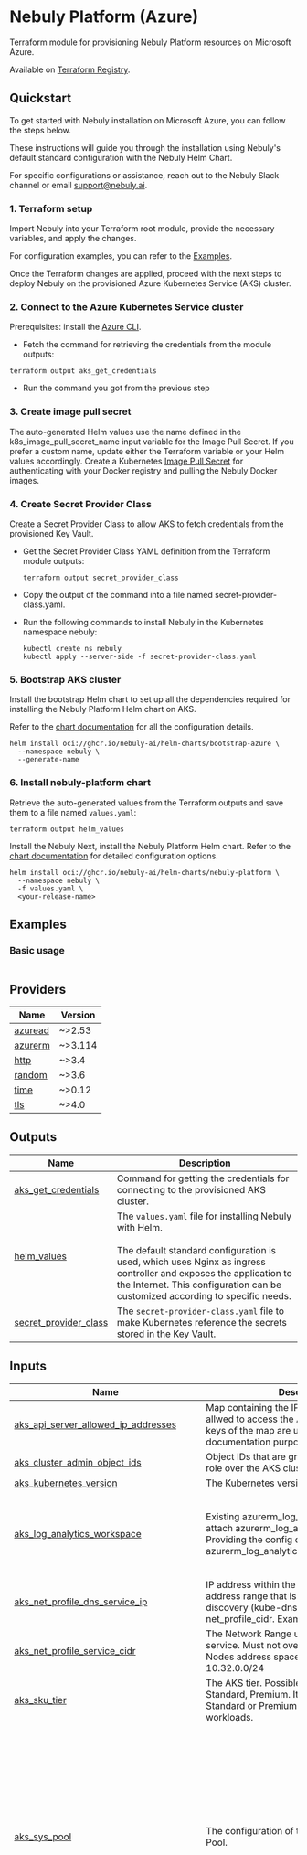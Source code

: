 # Nebuly Platform (Azure)

Terraform module for provisioning Nebuly Platform resources on Microsoft Azure.

Available on [Terraform Registry](https://registry.terraform.io/modules/nebuly-ai/nebuly-platform/azurerm/latest).

## Quickstart

To get started with Nebuly installation on Microsoft Azure, you can follow the steps below. 

These instructions will guide you through the installation using Nebuly's default standard configuration with the Nebuly Helm Chart.

For specific configurations or assistance, reach out to the Nebuly Slack channel or email [support@nebuly.ai](mailto:support@nebuly.ai).

### 1. Terraform setup

Import Nebuly into your Terraform root module, provide the necessary variables, and apply the changes.

For configuration examples, you can refer to the [Examples](#examples). 

Once the Terraform changes are applied, proceed with the next steps to deploy Nebuly on the provisioned Azure Kubernetes Service (AKS) cluster.

### 2. Connect to the Azure Kubernetes Service cluster

Prerequisites: install the [Azure CLI](https://learn.microsoft.com/en-us/cli/azure/install-azure-cli).

* Fetch the command for retrieving the credentials from the module outputs:

```shell
terraform output aks_get_credentials
```

* Run the command you got from the previous step

### 3. Create image pull secret

The auto-generated Helm values use the name defined in the k8s_image_pull_secret_name input variable for the Image Pull Secret. If you prefer a custom name, update either the Terraform variable or your Helm values accordingly.
Create a Kubernetes [Image Pull Secret](https://kubernetes.io/docs/tasks/configure-pod-container/pull-image-private-registry/) for 
authenticating with your Docker registry and pulling the Nebuly Docker images.


### 4. Create Secret Provider Class
Create a Secret Provider Class to allow AKS to fetch credentials from the provisioned Key Vault.

* Get the Secret Provider Class YAML definition from the Terraform module outputs:
  ```shell
  terraform output secret_provider_class
  ```

* Copy the output of the command into a file named secret-provider-class.yaml.

* Run the following commands to install Nebuly in the Kubernetes namespace nebuly:

  ```shell
  kubectl create ns nebuly
  kubectl apply --server-side -f secret-provider-class.yaml
  ```

### 5. Bootstrap AKS cluster

Install the bootstrap Helm chart to set up all the dependencies required for installing the Nebuly Platform Helm chart on AKS.

Refer to the [chart documentation](https://github.com/nebuly-ai/helm-charts/tree/main/bootstrap-azure) for all the configuration details.

```shell
helm install oci://ghcr.io/nebuly-ai/helm-charts/bootstrap-azure \
  --namespace nebuly \
  --generate-name 
```

### 6. Install nebuly-platform chart

Retrieve the auto-generated values from the Terraform outputs and save them to a file named `values.yaml`:

```shell
terraform output helm_values
```

Install the Nebuly Next, install the Nebuly Platform Helm chart. 
Refer to the [chart documentation](https://github.com/nebuly-ai/helm-charts/tree/main/nebuly-platform) for detailed configuration options.

```shell
helm install oci://ghcr.io/nebuly-ai/helm-charts/nebuly-platform \
  --namespace nebuly \
  -f values.yaml \
  <your-release-name> 
```




## Examples

### Basic usage
```hcl

```





## Providers

| Name | Version |
|------|---------|
| <a name="provider_azuread"></a> [azuread](#provider\_azuread) | ~>2.53 |
| <a name="provider_azurerm"></a> [azurerm](#provider\_azurerm) | ~>3.114 |
| <a name="provider_http"></a> [http](#provider\_http) | ~>3.4 |
| <a name="provider_random"></a> [random](#provider\_random) | ~>3.6 |
| <a name="provider_time"></a> [time](#provider\_time) | ~>0.12 |
| <a name="provider_tls"></a> [tls](#provider\_tls) | ~>4.0 |


## Outputs

| Name | Description |
|------|-------------|
| <a name="output_aks_get_credentials"></a> [aks\_get\_credentials](#output\_aks\_get\_credentials) | Command for getting the credentials for connecting to the provisioned AKS cluster. |
| <a name="output_helm_values"></a> [helm\_values](#output\_helm\_values) | The `values.yaml` file for installing Nebuly with Helm.<br><br>  The default standard configuration is used, which uses Nginx as ingress controller and exposes the application to the Internet. This configuration can be customized according to specific needs. |
| <a name="output_secret_provider_class"></a> [secret\_provider\_class](#output\_secret\_provider\_class) | The `secret-provider-class.yaml` file to make Kubernetes reference the secrets stored in the Key Vault. |


## Inputs

| Name | Description | Type | Default | Required |
|------|-------------|------|---------|:--------:|
| <a name="input_aks_api_server_allowed_ip_addresses"></a> [aks\_api\_server\_allowed\_ip\_addresses](#input\_aks\_api\_server\_allowed\_ip\_addresses) | Map containing the IP addresses that are allwed to access the AKS API Server. The keys of the map are used only for documentation purpose. | `map(string)` | `{}` | no |
| <a name="input_aks_cluster_admin_object_ids"></a> [aks\_cluster\_admin\_object\_ids](#input\_aks\_cluster\_admin\_object\_ids) | Object IDs that are granted the Cluster Admin role over the AKS cluster | `set(string)` | n/a | yes |
| <a name="input_aks_kubernetes_version"></a> [aks\_kubernetes\_version](#input\_aks\_kubernetes\_version) | The Kubernetes version to use. | `string` | `"1.29.5"` | no |
| <a name="input_aks_log_analytics_workspace"></a> [aks\_log\_analytics\_workspace](#input\_aks\_log\_analytics\_workspace) | Existing azurerm\_log\_analytics\_workspace to attach azurerm\_log\_analytics\_solution. Providing the config disables creation of azurerm\_log\_analytics\_workspace. | <pre>object({<br>    id                  = string<br>    name                = string<br>    location            = optional(string)<br>    resource_group_name = optional(string)<br>  })</pre> | `null` | no |
| <a name="input_aks_net_profile_dns_service_ip"></a> [aks\_net\_profile\_dns\_service\_ip](#input\_aks\_net\_profile\_dns\_service\_ip) | IP address within the Kubernetes service address range that is used by cluster service discovery (kube-dns). Must be inluced in net\_profile\_cidr. Example: 10.32.0.10 | `string` | `"10.32.0.10"` | no |
| <a name="input_aks_net_profile_service_cidr"></a> [aks\_net\_profile\_service\_cidr](#input\_aks\_net\_profile\_service\_cidr) | The Network Range used by the Kubernetes service. Must not overlap with the AKS Nodes address space. Example: 10.32.0.0/24 | `string` | `"10.32.0.0/24"` | no |
| <a name="input_aks_sku_tier"></a> [aks\_sku\_tier](#input\_aks\_sku\_tier) | The AKS tier. Possible values are: Free, Standard, Premium. It is recommended to use Standard or Premium for production workloads. | `string` | `"Standard"` | no |
| <a name="input_aks_sys_pool"></a> [aks\_sys\_pool](#input\_aks\_sys\_pool) | The configuration of the AKS System Nodes Pool. | <pre>object({<br>    vm_size : string<br>    nodes_max_pods : number<br>    name : string<br>    availability_zones : list(string)<br>    disk_size_gb : number<br>    disk_type : string<br>    nodes_labels : optional(map(string), {})<br>    nodes_tags : optional(map(string), {})<br>    only_critical_addons_enabled : optional(bool, false)<br>    # Auto-scaling settings<br>    nodes_count : optional(number, null)<br>    enable_auto_scaling : optional(bool, false)<br>    agents_min_count : optional(number, null)<br>    agents_max_count : optional(number, null)<br>  })</pre> | <pre>{<br>  "agents_max_count": 3,<br>  "agents_min_count": 1,<br>  "availability_zones": [<br>    "1",<br>    "2",<br>    "3"<br>  ],<br>  "disk_size_gb": 128,<br>  "disk_type": "Ephemeral",<br>  "enable_auto_scaling": true,<br>  "name": "system",<br>  "nodes_max_pods": 60,<br>  "only_critical_addons_enabled": false,<br>  "vm_size": "Standard_E4ads_v5"<br>}</pre> | no |
| <a name="input_aks_worker_pools"></a> [aks\_worker\_pools](#input\_aks\_worker\_pools) | The worker pools of the AKS cluster, each with the respective configuration.<br>  The default configuration uses a single worker node, with no HA. | <pre>map(object({<br>    enabled : optional(bool, true)<br>    vm_size : string<br>    priority : optional(string, "Regular")<br>    tags : map(string)<br>    max_pods : number<br>    disk_size_gb : optional(number, 128)<br>    disk_type : string<br>    availability_zones : list(string)<br>    node_taints : optional(list(string), [])<br>    node_labels : optional(map(string), {})<br>    # Auto-scaling settings<br>    nodes_count : optional(number, null)<br>    enable_auto_scaling : optional(bool, false)<br>    nodes_min_count : optional(number, null)<br>    nodes_max_count : optional(number, null)<br>  }))</pre> | <pre>{<br>  "a100w01": {<br>    "availability_zones": [<br>      "1"<br>    ],<br>    "disk_size_gb": 128,<br>    "disk_type": "Ephemeral",<br>    "enable_auto_scaling": true,<br>    "max_pods": 30,<br>    "node_labels": {<br>      "nebuly.com/accelerator": "nvidia-ampere-a100"<br>    },<br>    "node_taints": [<br>      "nvidia.com/gpu=:NoSchedule"<br>    ],<br>    "nodes_count": null,<br>    "nodes_max_count": 1,<br>    "nodes_min_count": 0,<br>    "priority": "Regular",<br>    "tags": {},<br>    "vm_size": "Standard_NC24ads_A100_v4"<br>  },<br>  "a100w02": {<br>    "availability_zones": [<br>      "2"<br>    ],<br>    "disk_size_gb": 128,<br>    "disk_type": "Ephemeral",<br>    "enable_auto_scaling": true,<br>    "max_pods": 30,<br>    "node_labels": {<br>      "nebuly.com/accelerator": "nvidia-ampere-a100"<br>    },<br>    "node_taints": [<br>      "nvidia.com/gpu=:NoSchedule"<br>    ],<br>    "nodes_count": null,<br>    "nodes_max_count": 1,<br>    "nodes_min_count": 0,<br>    "priority": "Regular",<br>    "tags": {},<br>    "vm_size": "Standard_NC24ads_A100_v4"<br>  },<br>  "a100w03": {<br>    "availability_zones": [<br>      "3"<br>    ],<br>    "disk_size_gb": 128,<br>    "disk_type": "Ephemeral",<br>    "enable_auto_scaling": true,<br>    "max_pods": 30,<br>    "node_labels": {<br>      "nebuly.com/accelerator": "nvidia-ampere-a100"<br>    },<br>    "node_taints": [<br>      "nvidia.com/gpu=:NoSchedule"<br>    ],<br>    "nodes_count": null,<br>    "nodes_max_count": 1,<br>    "nodes_min_count": 0,<br>    "priority": "Regular",<br>    "tags": {},<br>    "vm_size": "Standard_NC24ads_A100_v4"<br>  },<br>  "t4workers": {<br>    "availability_zones": [<br>      "1",<br>      "2",<br>      "3"<br>    ],<br>    "disk_size_gb": 128,<br>    "disk_type": "Ephemeral",<br>    "enable_auto_scaling": true,<br>    "max_pods": 30,<br>    "node_labels": {<br>      "nebuly.com/accelerator": "nvidia-tesla-t4"<br>    },<br>    "node_taints": [<br>      "nvidia.com/gpu=:NoSchedule"<br>    ],<br>    "nodes_count": null,<br>    "nodes_max_count": 1,<br>    "nodes_min_count": 0,<br>    "priority": "Regular",<br>    "tags": {},<br>    "vm_size": "Standard_NC4as_T4_v3"<br>  }<br>}</pre> | no |
| <a name="input_azure_openai_location"></a> [azure\_openai\_location](#input\_azure\_openai\_location) | The Azure region where to deploy the Azure OpenAI models. <br>  Note that the models required by Nebuly are supported only in few specific regions. For more information, you can refer to Azure documentation:<br>  https://learn.microsoft.com/en-us/azure/ai-services/openai/concepts/models#standard-deployment-model-availability | `string` | `"EastUS"` | no |
| <a name="input_azure_openai_rate_limits"></a> [azure\_openai\_rate\_limits](#input\_azure\_openai\_rate\_limits) | The rate limits (K-tokens/minute) of the deployed Azure OpenAI models. | <pre>object({<br>    gpt_4 : number<br>    gpt_4o_mini : number<br>  })</pre> | <pre>{<br>  "gpt_4": 100,<br>  "gpt_4o_mini": 100<br>}</pre> | no |
| <a name="input_k8s_image_pull_secret_name"></a> [k8s\_image\_pull\_secret\_name](#input\_k8s\_image\_pull\_secret\_name) | The name of the Kubernetes Image Pull Secret to use. <br>  This value will be used to auto-generate the values.yaml file for installing the Nebuly Platform Helm chart. | `string` | `"nebuly-docker-pull"` | no |
| <a name="input_key_vault_public_network_access_enabled"></a> [key\_vault\_public\_network\_access\_enabled](#input\_key\_vault\_public\_network\_access\_enabled) | Can the Key Vault be accessed from the Internet, according to the firewall rules?<br>  Default to true to to allow the Terraform module to be executed even outside the private virtual network. <br>  When set to true, firewall rules are applied, and all connections are denied by default. | `bool` | `true` | no |
| <a name="input_key_vault_purge_protection_enabled"></a> [key\_vault\_purge\_protection\_enabled](#input\_key\_vault\_purge\_protection\_enabled) | Is purge protection enabled for the Key Vault? | `bool` | `false` | no |
| <a name="input_key_vault_sku_name"></a> [key\_vault\_sku\_name](#input\_key\_vault\_sku\_name) | The SKU of the Key Vault. | `string` | `"Standard"` | no |
| <a name="input_key_vault_soft_delete_retention_days"></a> [key\_vault\_soft\_delete\_retention\_days](#input\_key\_vault\_soft\_delete\_retention\_days) | The number of days that items should be retained for once soft-deleted. This value can be between 7 and 90 (the default) days. | `number` | `7` | no |
| <a name="input_location"></a> [location](#input\_location) | The region where to provision the resources. | `string` | n/a | yes |
| <a name="input_platform_domain"></a> [platform\_domain](#input\_platform\_domain) | The domain on which the deployed Nebuly platform is made accessible. | `string` | n/a | yes |
| <a name="input_postgres_server_admin_username"></a> [postgres\_server\_admin\_username](#input\_postgres\_server\_admin\_username) | The username of the admin user of the PostgreSQL Server. | `string` | `"nebulyadmin"` | no |
| <a name="input_postgres_server_alert_rules"></a> [postgres\_server\_alert\_rules](#input\_postgres\_server\_alert\_rules) | The Azure Monitor alert rules to set on the provisioned PostgreSQL server. | <pre>map(object({<br>    description     = string<br>    frequency       = string<br>    window_size     = string<br>    action_group_id = string<br>    severity        = number<br><br>    criteria = optional(<br>      object({<br>        aggregation = string<br>        metric_name = string<br>        operator    = string<br>        threshold   = number<br>      })<br>    , null)<br>    dynamic_criteria = optional(<br>      object({<br>        aggregation       = string<br>        metric_name       = string<br>        operator          = string<br>        alert_sensitivity = string<br>      })<br>    , null)<br>  }))</pre> | `{}` | no |
| <a name="input_postgres_server_high_availability"></a> [postgres\_server\_high\_availability](#input\_postgres\_server\_high\_availability) | High-availability configuration of the DB server. Possible values for mode are: SameZone or ZoneRedundant. | <pre>object({<br>    enabled : bool<br>    mode : optional(string, "SameZone")<br>    standby_availability_zone : optional(string, null)<br>  })</pre> | <pre>{<br>  "enabled": true,<br>  "mode": "SameZone"<br>}</pre> | no |
| <a name="input_postgres_server_lock"></a> [postgres\_server\_lock](#input\_postgres\_server\_lock) | Optionally lock the PostgreSQL server to prevent deletion. | <pre>object({<br>    enabled = optional(bool, false)<br>    notes   = optional(string, "Cannot be deleted.")<br>    name    = optional(string, "terraform-lock")<br>  })</pre> | <pre>{<br>  "enabled": true<br>}</pre> | no |
| <a name="input_postgres_server_maintenance_window"></a> [postgres\_server\_maintenance\_window](#input\_postgres\_server\_maintenance\_window) | The window for performing automatic maintenance of the PostgreSQL Server. Default is Sunday at 00:00 of the timezone of the server location. | <pre>object({<br>    day_of_week : number<br>    start_hour : number<br>    start_minute : number<br>  })</pre> | <pre>{<br>  "day_of_week": 0,<br>  "start_hour": 0,<br>  "start_minute": 0<br>}</pre> | no |
| <a name="input_postgres_server_max_storage_mb"></a> [postgres\_server\_max\_storage\_mb](#input\_postgres\_server\_max\_storage\_mb) | The max storage allowed for the PostgreSQL Flexible Server. Possible values are 32768, 65536, 131072, 262144, 524288, 1048576, 2097152, 4193280, 4194304, 8388608, 16777216 and 33553408. | `number` | `262144` | no |
| <a name="input_postgres_server_optional_configurations"></a> [postgres\_server\_optional\_configurations](#input\_postgres\_server\_optional\_configurations) | Optional Flexible PostgreSQL configurations. Defaults to recommended configurations. | `map(string)` | <pre>{<br>  "intelligent_tuning": "on",<br>  "intelligent_tuning.metric_targets": "ALL",<br>  "metrics.autovacuum_diagnostics": "on",<br>  "metrics.collector_database_activity": "on",<br>  "pg_qs.query_capture_mode": "ALL",<br>  "pg_qs.retention_period_in_days": "7",<br>  "pg_qs.store_query_plans": "on",<br>  "pgaudit.log": "WRITE",<br>  "pgms_wait_sampling.query_capture_mode": "ALL",<br>  "track_io_timing": "on"<br>}</pre> | no |
| <a name="input_postgres_server_point_in_time_backup"></a> [postgres\_server\_point\_in\_time\_backup](#input\_postgres\_server\_point\_in\_time\_backup) | The backup settings of the PostgreSQL Server. | <pre>object({<br>    geo_redundant : optional(bool, true)<br>    retention_days : optional(number, 30)<br>  })</pre> | <pre>{<br>  "geo_redundant": true,<br>  "retention_days": 30<br>}</pre> | no |
| <a name="input_postgres_server_sku"></a> [postgres\_server\_sku](#input\_postgres\_server\_sku) | The SKU of the PostgreSQL Server, including the Tier and the Name. Examples: B\_Standard\_B1ms, GP\_Standard\_D2s\_v3, MO\_Standard\_E4s\_v3 | <pre>object({<br>    tier : string<br>    name : string<br>  })</pre> | <pre>{<br>  "name": "Standard_D4ds_v5",<br>  "tier": "GP"<br>}</pre> | no |
| <a name="input_postgres_version"></a> [postgres\_version](#input\_postgres\_version) | The PostgreSQL version to use. | `string` | `"16"` | no |
| <a name="input_private_dns_zones"></a> [private\_dns\_zones](#input\_private\_dns\_zones) | Private DNS zones to use for Private Endpoint connections. If not provided, a new DNS Zone <br>  is created and linked to the respective subnet. | <pre>object({<br>    flexible_postgres = optional(object({<br>      name : string<br>      id : string<br>    }), null)<br>  })</pre> | `{}` | no |
| <a name="input_resource_group_name"></a> [resource\_group\_name](#input\_resource\_group\_name) | The name of the resource group where to provision the resources. | `string` | n/a | yes |
| <a name="input_resource_prefix"></a> [resource\_prefix](#input\_resource\_prefix) | The prefix that is used for generating resource names. | `string` | n/a | yes |
| <a name="input_subnet_address_space_aks_nodes"></a> [subnet\_address\_space\_aks\_nodes](#input\_subnet\_address\_space\_aks\_nodes) | Address space of the new subnet in which to create the nodes of the AKS cluster. <br>  If `subnet_name_aks_nodes` is provided, the existing subnet is used and this variable is ignored. | `list(string)` | <pre>[<br>  "10.0.0.0/22"<br>]</pre> | no |
| <a name="input_subnet_address_space_flexible_postgres"></a> [subnet\_address\_space\_flexible\_postgres](#input\_subnet\_address\_space\_flexible\_postgres) | Address space of the new subnet delgated to Flexible PostgreSQL Server service. <br>  If `subnet_name_flexible_postgres` is provided, the existing subnet is used and this variable is ignored. | `list(string)` | <pre>[<br>  "10.0.12.0/26"<br>]</pre> | no |
| <a name="input_subnet_address_space_private_endpoints"></a> [subnet\_address\_space\_private\_endpoints](#input\_subnet\_address\_space\_private\_endpoints) | Address space of the new subnet in which to create private endpoints. <br>  If `subnet_name_private_endpoints` is provided, the existing subnet is used and this variable is ignored. | `list(string)` | <pre>[<br>  "10.0.8.0/26"<br>]</pre> | no |
| <a name="input_subnet_name_aks_nodes"></a> [subnet\_name\_aks\_nodes](#input\_subnet\_name\_aks\_nodes) | Optional name of the subnet to be used for provisioning AKS nodes.<br>  If not provided, a new subnet is created. | `string` | `null` | no |
| <a name="input_subnet_name_flexible_postgres"></a> [subnet\_name\_flexible\_postgres](#input\_subnet\_name\_flexible\_postgres) | Optional name of the subnet delegated to Flexible PostgreSQL Server service. <br>  If not provided, a new subnet is created. | `string` | `null` | no |
| <a name="input_subnet_name_private_endpoints"></a> [subnet\_name\_private\_endpoints](#input\_subnet\_name\_private\_endpoints) | Optional name of the subnet to which attach the Private Endpoints. <br>  If not provided, a new subnet is created. | `string` | `null` | no |
| <a name="input_tags"></a> [tags](#input\_tags) | Common tags that are applied to all resources. | `map(string)` | `{}` | no |
| <a name="input_virtual_network_address_space"></a> [virtual\_network\_address\_space](#input\_virtual\_network\_address\_space) | Address space of the new virtual network in which to create resources. <br>  If `virtual_network_name` is provided, the existing virtual network is used and this variable is ignored. | `list(string)` | <pre>[<br>  "10.0.0.0/16"<br>]</pre> | no |
| <a name="input_virtual_network_name"></a> [virtual\_network\_name](#input\_virtual\_network\_name) | Optional name of the virtual network in which to create the resources. <br>  If not provided, a new virtual network is created. | `string` | `null` | no |
| <a name="input_whitelist_current_ip"></a> [whitelist\_current\_ip](#input\_whitelist\_current\_ip) | If true, add the current IP executing the Terraform module to the whitelist rules of the provisioned services. <br>  This allows Terraform to access and configure the resources even when running outside the virtual network.<br><br>  The whitelisting excludes the Database Server, which remains unexposed to the Internet and is accessible only from the virtual network. | `bool` | `true` | no |

## Resources


- resource.azuread_application.main (/terraform-docs/main.tf#233)
- resource.azuread_service_principal.main (/terraform-docs/main.tf#239)
- resource.azuread_service_principal_password.main (/terraform-docs/main.tf#244)
- resource.azurerm_cognitive_account.main (/terraform-docs/main.tf#428)
- resource.azurerm_cognitive_deployment.gpt_4_turbo (/terraform-docs/main.tf#447)
- resource.azurerm_cognitive_deployment.gpt_4o_mini (/terraform-docs/main.tf#462)
- resource.azurerm_key_vault.main (/terraform-docs/main.tf#192)
- resource.azurerm_key_vault_secret.azure_openai_api_key (/terraform-docs/main.tf#477)
- resource.azurerm_key_vault_secret.azuread_application_client_id (/terraform-docs/main.tf#248)
- resource.azurerm_key_vault_secret.azuread_application_client_secret (/terraform-docs/main.tf#257)
- resource.azurerm_key_vault_secret.jwt_signing_key (/terraform-docs/main.tf#664)
- resource.azurerm_key_vault_secret.postgres_password (/terraform-docs/main.tf#411)
- resource.azurerm_key_vault_secret.postgres_user (/terraform-docs/main.tf#402)
- resource.azurerm_kubernetes_cluster_node_pool.linux_pools (/terraform-docs/main.tf#621)
- resource.azurerm_management_lock.postgres_server (/terraform-docs/main.tf#345)
- resource.azurerm_monitor_metric_alert.postgres_server_alerts (/terraform-docs/main.tf#353)
- resource.azurerm_postgresql_flexible_server.main (/terraform-docs/main.tf#275)
- resource.azurerm_postgresql_flexible_server_configuration.mandatory_configurations (/terraform-docs/main.tf#326)
- resource.azurerm_postgresql_flexible_server_configuration.optional_configurations (/terraform-docs/main.tf#319)
- resource.azurerm_postgresql_flexible_server_database.analytics (/terraform-docs/main.tf#339)
- resource.azurerm_postgresql_flexible_server_database.auth (/terraform-docs/main.tf#333)
- resource.azurerm_private_dns_zone.flexible_postgres (/terraform-docs/main.tf#171)
- resource.azurerm_private_dns_zone_virtual_network_link.flexible_postgres (/terraform-docs/main.tf#177)
- resource.azurerm_role_assignment.aks_network_contributor (/terraform-docs/main.tf#616)
- resource.azurerm_role_assignment.key_vault_secret_officer__current (/terraform-docs/main.tf#223)
- resource.azurerm_role_assignment.key_vault_secret_user__aks (/terraform-docs/main.tf#215)
- resource.azurerm_role_assignment.storage_container_models__data_contributor (/terraform-docs/main.tf#515)
- resource.azurerm_storage_account.main (/terraform-docs/main.tf#491)
- resource.azurerm_storage_container.models (/terraform-docs/main.tf#511)
- resource.azurerm_subnet.aks_nodes (/terraform-docs/main.tf#127)
- resource.azurerm_subnet.flexible_postgres (/terraform-docs/main.tf#149)
- resource.azurerm_subnet.private_endpints (/terraform-docs/main.tf#141)
- resource.azurerm_virtual_network.main (/terraform-docs/main.tf#119)
- resource.random_password.postgres_server_admin_password (/terraform-docs/main.tf#270)
- resource.time_sleep.wait_aks_creation (/terraform-docs/main.tf#603)
- resource.tls_private_key.aks (/terraform-docs/main.tf#525)
- resource.tls_private_key.jwt_signing_key (/terraform-docs/main.tf#660)
- data source.azurerm_client_config.current (/terraform-docs/main.tf#77)
- data source.azurerm_resource_group.main (/terraform-docs/main.tf#74)
- data source.azurerm_subnet.aks_nodes (/terraform-docs/main.tf#88)
- data source.azurerm_subnet.flexible_postgres (/terraform-docs/main.tf#102)
- data source.azurerm_virtual_network.main (/terraform-docs/main.tf#82)
- data source.http_http.current_ip (/terraform-docs/main.tf#79)
